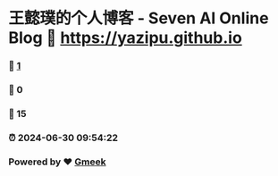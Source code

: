 # 王懿璞的个人博客 - Seven AI Online Blog :link: https://yazipu.github.io 
### :page_facing_up: [1](https://yazipu.github.io/tag.html) 
### :speech_balloon: 0 
### :hibiscus: 15 
### :alarm_clock: 2024-06-30 09:54:22 
### Powered by :heart: [Gmeek](https://github.com/Meekdai/Gmeek)
